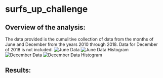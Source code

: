 # surfs_up_challenge
## Overview of the analysis:
The data provided is the cumulitive collection of data from the months of June and December from the years 2010 through 2018. Data for December of 2018 is not included.
![June Data](june_data.png)
![June Data Histogram](june_data_hist.png)
![December Data](dec_data.png)
![December Data Histogram](dec_data_hist.png)
## Results:
